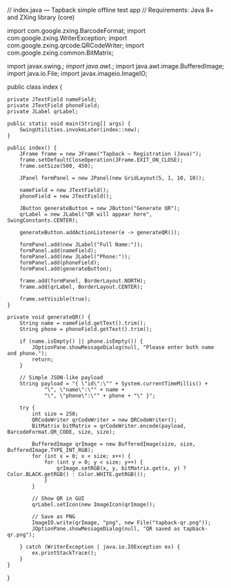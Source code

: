 // index.java — Tapback simple offline test app
// Requirements: Java 8+ and ZXing library (core)

import com.google.zxing.BarcodeFormat;
import com.google.zxing.WriterException;
import com.google.zxing.qrcode.QRCodeWriter;
import com.google.zxing.common.BitMatrix;

import javax.swing.*;
import java.awt.*;
import java.awt.image.BufferedImage;
import java.io.File;
import javax.imageio.ImageIO;

public class index {

    private JTextField nameField;
    private JTextField phoneField;
    private JLabel qrLabel;

    public static void main(String[] args) {
        SwingUtilities.invokeLater(index::new);
    }

    public index() {
        JFrame frame = new JFrame("Tapback – Registration (Java)");
        frame.setDefaultCloseOperation(JFrame.EXIT_ON_CLOSE);
        frame.setSize(500, 450);

        JPanel formPanel = new JPanel(new GridLayout(5, 1, 10, 10));

        nameField = new JTextField();
        phoneField = new JTextField();

        JButton generateButton = new JButton("Generate QR");
        qrLabel = new JLabel("QR will appear here", SwingConstants.CENTER);

        generateButton.addActionListener(e -> generateQR());

        formPanel.add(new JLabel("Full Name:"));
        formPanel.add(nameField);
        formPanel.add(new JLabel("Phone:"));
        formPanel.add(phoneField);
        formPanel.add(generateButton);

        frame.add(formPanel, BorderLayout.NORTH);
        frame.add(qrLabel, BorderLayout.CENTER);

        frame.setVisible(true);
    }

    private void generateQR() {
        String name = nameField.getText().trim();
        String phone = phoneField.getText().trim();

        if (name.isEmpty() || phone.isEmpty()) {
            JOptionPane.showMessageDialog(null, "Please enter both name and phone.");
            return;
        }

        // Simple JSON-like payload
        String payload = "{ \"id\":\"" + System.currentTimeMillis() +
                "\", \"name\":\"" + name +
                "\", \"phone\":\"" + phone + "\" }";

        try {
            int size = 250;
            QRCodeWriter qrCodeWriter = new QRCodeWriter();
            BitMatrix bitMatrix = qrCodeWriter.encode(payload, BarcodeFormat.QR_CODE, size, size);

            BufferedImage qrImage = new BufferedImage(size, size, BufferedImage.TYPE_INT_RGB);
            for (int x = 0; x < size; x++) {
                for (int y = 0; y < size; y++) {
                    qrImage.setRGB(x, y, bitMatrix.get(x, y) ? Color.BLACK.getRGB() : Color.WHITE.getRGB());
                }
            }

            // Show QR in GUI
            qrLabel.setIcon(new ImageIcon(qrImage));

            // Save as PNG
            ImageIO.write(qrImage, "png", new File("tapback-qr.png"));
            JOptionPane.showMessageDialog(null, "QR saved as tapback-qr.png");

        } catch (WriterException | java.io.IOException ex) {
            ex.printStackTrace();
        }
    }
}
